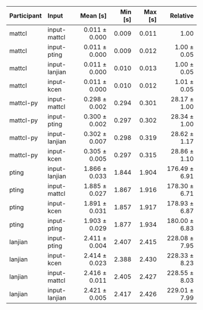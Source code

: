 | Participant | Input | Mean [s] | Min [s] | Max [s] | Relative |
|:---|:---|---:|---:|---:|---:|
| mattcl | input-mattcl | 0.011 ± 0.000 | 0.009 | 0.011 | 1.00 |
| mattcl | input-pting | 0.011 ± 0.000 | 0.009 | 0.012 | 1.00 ± 0.05 |
| mattcl | input-lanjian | 0.011 ± 0.000 | 0.010 | 0.013 | 1.00 ± 0.05 |
| mattcl | input-kcen | 0.011 ± 0.000 | 0.010 | 0.012 | 1.01 ± 0.05 |
| mattcl-py | input-mattcl | 0.298 ± 0.002 | 0.294 | 0.301 | 28.17 ± 1.00 |
| mattcl-py | input-pting | 0.300 ± 0.002 | 0.297 | 0.302 | 28.34 ± 1.00 |
| mattcl-py | input-lanjian | 0.302 ± 0.007 | 0.298 | 0.319 | 28.62 ± 1.17 |
| mattcl-py | input-kcen | 0.305 ± 0.005 | 0.297 | 0.315 | 28.86 ± 1.10 |
| pting | input-lanjian | 1.866 ± 0.033 | 1.844 | 1.904 | 176.49 ± 6.91 |
| pting | input-mattcl | 1.885 ± 0.027 | 1.867 | 1.916 | 178.30 ± 6.71 |
| pting | input-kcen | 1.891 ± 0.031 | 1.857 | 1.917 | 178.93 ± 6.87 |
| pting | input-pting | 1.903 ± 0.029 | 1.877 | 1.934 | 180.00 ± 6.83 |
| lanjian | input-pting | 2.411 ± 0.004 | 2.407 | 2.415 | 228.08 ± 7.95 |
| lanjian | input-kcen | 2.414 ± 0.023 | 2.388 | 2.430 | 228.33 ± 8.23 |
| lanjian | input-mattcl | 2.416 ± 0.011 | 2.405 | 2.427 | 228.55 ± 8.03 |
| lanjian | input-lanjian | 2.421 ± 0.005 | 2.417 | 2.426 | 229.01 ± 7.99 |
